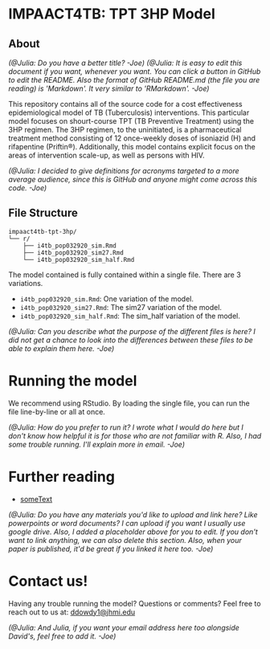# IMPAACT4TB: TPT 3HP Model
## About 
_(@Julia: Do you have a better title? -Joe)_
_(@Julia: It is easy to edit this document if you want, whenever you want. You can click a button in GitHub to edit the README. Also the format of GitHub README.md (the file you are reading) is 'Markdown'. It very similar to 'RMarkdown'. -Joe)_

This repository contains all of the source code for a cost effectiveness epidemiological model of TB (Tuberculosis) interventions. This particular model focuses on shourt-course TPT (TB Preventive Treatment) using the 3HP regimen. The 3HP regimen, to the uninitiated, is a pharmaceutical treatment method consisting of 12 once-weekly doses of isoniazid (H) and rifapentine (Priftin®). Additionally, this model contains explicit focus on the areas of intervention scale-up, as well as persons with HIV.

_(@Julia: I decided to give definitions for acronyms targeted to a more average audience, since this is GitHub and anyone might come across this code. -Joe)_

## File Structure
```
impaact4tb-tpt-3hp/
└── r/
    ├── i4tb_pop032920_sim.Rmd     
    ├── i4tb_pop032920_sim27.Rmd
    └── i4tb_pop032920_sim_half.Rmd
```

The model contained is fully contained within a single file. There are 3 variations.

- `i4tb_pop032920_sim.Rmd`: One variation of the model.
- `i4tb_pop032920_sim27.Rmd`: The sim27 variation of the model.
- `i4tb_pop032920_sim_half.Rmd`: The sim_half variation of the model.

_(@Julia: Can you describe what the purpose of the different files is here? I did not get a chance to look into the differences between these files to be able to explain them here. -Joe)_

# Running the model
We recommend using RStudio. By loading the single file, you can run the file line-by-line or all at once.

_(@Julia: How do you prefer to run it? I wrote what I would do here but I don't know how helpful it is for those who are not familiar with R. Also, I had some trouble running. I'll explain more in email. -Joe)_

# Further reading
- [someText](http://www.someURL.com)

_(@Julia: Do you have any materials you'd like to upload and link here? Like powerpoints or word documents? I can upload if you want I usually use google drive. Also, I added a placeholder above for you to edit. If you don't want to link anything, we can also delete this section. Also, when your paper is published, it'd be great if you linked it here too. -Joe)_

# Contact us!
Having any trouble running the model? Questions or comments? Feel free to reach out to us at: ddowdy1@jhmi.edu

_(@Julia: And Julia, if you want your email address here too alongside David's, feel free to add it. -Joe)_
